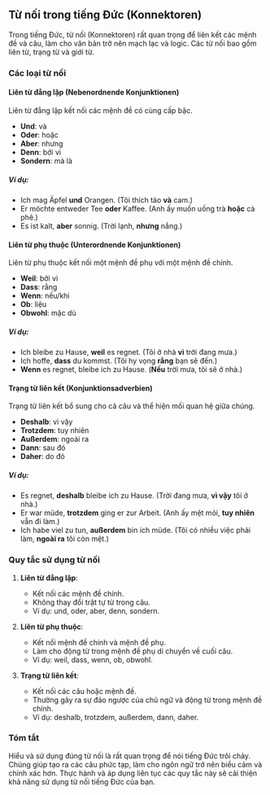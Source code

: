 ## Từ nối trong tiếng Đức (Konnektoren)

Trong tiếng Đức, từ nối (Konnektoren) rất quan trọng để liên kết các mệnh đề và câu, làm cho văn bản trở nên mạch lạc và logic. Các từ nối bao gồm liên từ, trạng từ và giới từ.

### Các loại từ nối

#### Liên từ đẳng lập (Nebenordnende Konjunktionen)

Liên từ đẳng lập kết nối các mệnh đề có cùng cấp bậc.

- **Und**: và
- **Oder**: hoặc
- **Aber**: nhưng
- **Denn**: bởi vì
- **Sondern**: mà là

##### Ví dụ:

- Ich mag Äpfel **und** Orangen. (Tôi thích táo **và** cam.)
- Er möchte entweder Tee **oder** Kaffee. (Anh ấy muốn uống trà **hoặc** cà phê.)
- Es ist kalt, **aber** sonnig. (Trời lạnh, **nhưng** nắng.)

#### Liên từ phụ thuộc (Unterordnende Konjunktionen)

Liên từ phụ thuộc kết nối một mệnh đề phụ với một mệnh đề chính.

- **Weil**: bởi vì
- **Dass**: rằng
- **Wenn**: nếu/khi
- **Ob**: liệu
- **Obwohl**: mặc dù

##### Ví dụ:

- Ich bleibe zu Hause, **weil** es regnet. (Tôi ở nhà **vì** trời đang mưa.)
- Ich hoffe, **dass** du kommst. (Tôi hy vọng **rằng** bạn sẽ đến.)
- **Wenn** es regnet, bleibe ich zu Hause. (**Nếu** trời mưa, tôi sẽ ở nhà.)

#### Trạng từ liên kết (Konjunktionsadverbien)

Trạng từ liên kết bổ sung cho cả câu và thể hiện mối quan hệ giữa chúng.

- **Deshalb**: vì vậy
- **Trotzdem**: tuy nhiên
- **Außerdem**: ngoài ra
- **Dann**: sau đó
- **Daher**: do đó

##### Ví dụ:

- Es regnet, **deshalb** bleibe ich zu Hause. (Trời đang mưa, **vì vậy** tôi ở nhà.)
- Er war müde, **trotzdem** ging er zur Arbeit. (Anh ấy mệt mỏi, **tuy nhiên** vẫn đi làm.)
- Ich habe viel zu tun, **außerdem** bin ich müde. (Tôi có nhiều việc phải làm, **ngoài ra** tôi còn mệt.)

### Quy tắc sử dụng từ nối

1. **Liên từ đẳng lập**:
    - Kết nối các mệnh đề chính.
    - Không thay đổi trật tự từ trong câu.
    - Ví dụ: und, oder, aber, denn, sondern.

2. **Liên từ phụ thuộc**:
    - Kết nối mệnh đề chính và mệnh đề phụ.
    - Làm cho động từ trong mệnh đề phụ di chuyển về cuối câu.
    - Ví dụ: weil, dass, wenn, ob, obwohl.

3. **Trạng từ liên kết**:
    - Kết nối các câu hoặc mệnh đề.
    - Thường gây ra sự đảo ngược của chủ ngữ và động từ trong mệnh đề chính.
    - Ví dụ: deshalb, trotzdem, außerdem, dann, daher.

### Tóm tắt

Hiểu và sử dụng đúng từ nối là rất quan trọng để nói tiếng Đức trôi chảy. Chúng giúp tạo ra các câu phức tạp, làm cho ngôn ngữ trở nên biểu cảm và chính xác hơn. Thực hành và áp dụng liên tục các quy tắc này sẽ cải thiện khả năng sử dụng từ nối tiếng Đức của bạn.

